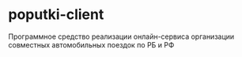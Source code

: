 # poputki-client
Программное средство реализации онлайн-сервиса организации совместных автомобильных поездок по РБ и РФ
